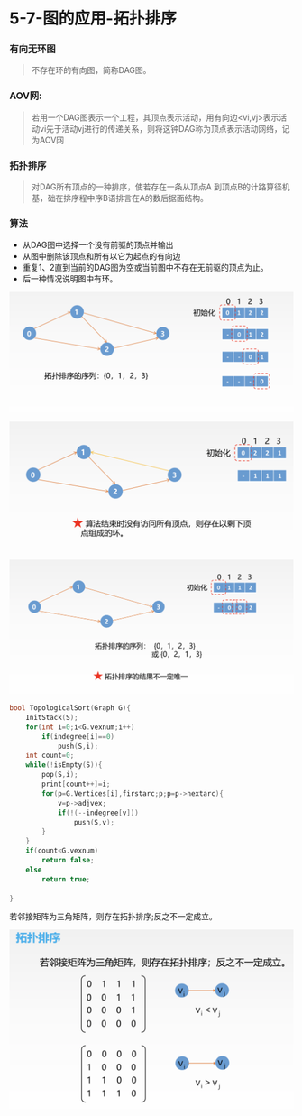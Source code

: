 # 5-7-图的应用-拓扑排序

### 有向无环图

> 不存在环的有向图，简称DAG图。

### AOV网:

> 若用一个DAG图表示一个工程，其顶点表示活动，用有向边&lt;vi,vj&gt;表示活动vi先于活动vj进行的传递关系，则将这钟DAG称为顶点表示活动网络，记为AOV网

### 拓扑排序 

> 对DAG所有顶点的一种排序，使若存在一条从顶点A 到顶点B的计路算径机基，础在排序程中序B语排言在A的数后据面结构。

### 算法

* 从DAG图中选择一个没有前驱的顶点并输出 
* 从图中删除该顶点和所有以它为起点的有向边
* 重复1、2直到当前的DAG图为空或当前图中不存在无前驱的顶点为止。
* 后一种情况说明图中有环。

![](../../.gitbook/assets/image%20%28235%29.png)

![](../../.gitbook/assets/image%20%28154%29.png)

![](../../.gitbook/assets/image%20%28262%29.png)



```c
bool TopologicalSort(Graph G){
    InitStack(S);
    for(int i=0;i<G.vexnum;i++)
        if(indegree[i]==0)
            push(S,i);
    int count=0;
    while(!isEmpty(S)){
        pop(S,i);
        print[count++]=i;
        for(p=G.Vertices[i],firstarc;p;p=p->nextarc){
            v=p->adjvex;
            if(!(--indegree[v]))
                push(S,v);
        }
    }
    if(count<G.vexnum)
        return false;
    else
        return true;
    
}
```

若邻接矩阵为三角矩阵，则存在拓扑排序;反之不一定成立。

![](../../.gitbook/assets/image%20%2836%29.png)

